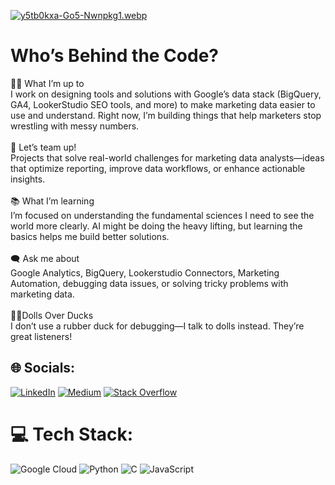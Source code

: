 [![y5tb0kxa-Go5-Nwnpkg1.webp](https://i.postimg.cc/Wz4VvhHT/y5tb0kxa-Go5-Nwnpkg1.webp)](https://postimg.cc/62FgV5Km)
# Who’s Behind the Code?
👨‍💻 What I’m up to<br>I work on designing tools and solutions with Google’s data stack (BigQuery, GA4, LookerStudio  SEO tools, and more) to make marketing data easier to use and understand. Right now, I’m building things that help marketers stop wrestling with messy numbers.<br><br>🤝 Let’s team up!<br>Projects that solve real-world challenges for marketing data analysts—ideas that optimize reporting, improve data workflows, or enhance actionable insights.<br><br>📚 What I’m learning<br>I’m focused on understanding the fundamental sciences I need to see the world more clearly. AI might be doing the heavy lifting, but learning the basics helps me build better solutions.<br><br>🗨️ Ask me about<br>Google Analytics, BigQuery, Lookerstudio Connectors, Marketing Automation, debugging data issues, or solving tricky problems with marketing data.<br><br>🦸‍♂️Dolls Over Ducks<br>I don’t use a rubber duck for debugging—I talk to dolls instead. They’re great listeners!


## 🌐 Socials:
[![LinkedIn](https://img.shields.io/badge/LinkedIn-%230077B5.svg?logo=linkedin&logoColor=white)](https://linkedin.com/in/ali-iz/) [![Medium](https://img.shields.io/badge/Medium-12100E?logo=medium&logoColor=white)](https://medium.com/@aliiz) [![Stack Overflow](https://img.shields.io/badge/-Stackoverflow-FE7A16?logo=stack-overflow&logoColor=white)](https://stackoverflow.com/users/18380679) 

# 💻 Tech Stack:
![Google Cloud](https://img.shields.io/badge/GoogleCloud-%234285F4.svg?style=plastic&logo=google-cloud&logoColor=white) ![Python](https://img.shields.io/badge/python-3670A0?style=plastic&logo=python&logoColor=ffdd54) ![C](https://img.shields.io/badge/c-%2300599C.svg?style=plastic&logo=c&logoColor=white) ![JavaScript](https://img.shields.io/badge/javascript-%23323330.svg?style=plastic&logo=javascript&logoColor=%23F7DF1E)
